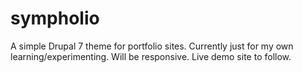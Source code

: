 sympholio
=========

A simple Drupal 7 theme for portfolio sites. Currently just for my own learning/experimenting. Will be responsive. Live demo site to follow.